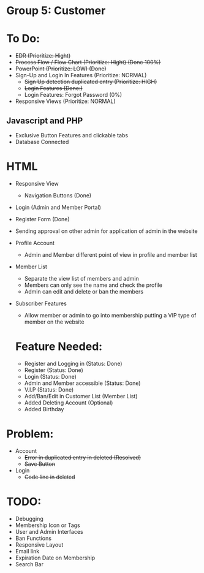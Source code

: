 # Group 5: Customer



# To Do:
- ~~EDR (Prioritize: Hight)~~
- ~~Process Flow / Flow Chart (Prioritize: Hight) (Done 100%)~~
- ~~PowerPoint (Prioritize: LOW) (Done)~~
- Sign-Up and Login In Features (Prioritize: NORMAL)
  - ~~Sign Up detection duplicated entry (Prioritize: HIGH)~~
  - ~~Login Features (Done:)~~
  - Login Features: Forgot Password (0%)
- Responsive Views (Prioritize: NORMAL)

## Javascript and PHP
- Exclusive Button Features and clickable tabs
- Database Connected

# HTML
- Responsive View
  - Navigation Buttons (Done)
- Login (Admin and Member Portal)
- Register Form (Done)
- Sending approval on other admin for application of admin in the website
- Profile Account
  - Admin and Member different point of view in profile and member list
- Member List
  - Separate the view list of members and admin
  - Members can only see the name and check the profile
  - Admin can edit and delete or ban the members
- Subscriber Features
  - Allow member or admin to go into membership putting a VIP type of member on the website

  # Feature Needed:
  - Register and Logging in (Status: Done)
   - Register (Status: Done)
   - Login (Status: Done)
  - Admin and Member accessible (Status: Done)
  - V.I.P (Status: Done)
  - Add/Ban/Edit in Customer List (Member List)
  - Added Deleting Account (Optional)
  - Added Birthday

# Problem:
- Account
  - ~~Error in duplicated entry in deleted (Resolved)~~
  - ~~Save Button~~
- Login
  - ~~Code line in deleted~~
# TODO:
- Debugging
- Membership Icon or Tags
- User and Admin Interfaces
- Ban Functions
- Responsive Layout
- Email link
- Expiration Date on Membership
- Search Bar